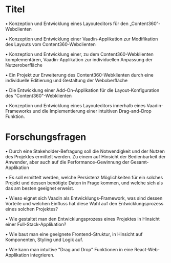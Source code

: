 # Titel

• Konzeption und Entwicklung eines Layouteditors für den „Content360“-Webclienten

• Konzeption und Entwicklung einer Vaadin-Applikation zur Modifikation des Layouts vom Content360-Webclienten

• Konzeption und Entwicklung einer, zu dem Content360-Webklienten komplementären, Vaadin-Applikation zur individuellen Anpassung der Nutzeroberfläche

• Ein Projekt zur Erweiterung des Content360-Webklienten durch eine individuelle Editierung und Gestaltung der Weboberfläche

• Die Entwicklung einer Add-On-Applikation für die Layout-Konfiguration des "Content360"-Webklienten

• Konzeption und Entwicklung eines Layouteditors innerhalb eines Vaadin-Frameworks und die Implementierung einer intuitiven Drag-and-Drop Funktion.

# Forschungsfragen

• Durch eine Stakeholder-Befragung soll die Notwendigkeit und der Nutzen des Projektes ermittelt werden. Zu einem auf Hinsicht der Bedienbarkeit der Anwender, aber auch auf die Performance-Gewinnung der Gesamt-Applikation

• Es soll ermittelt werden, welche Persistenz Möglichkeiten für ein solches Projekt und dessen benötigte Daten in Frage kommen, und welche sich als das am besten geeignet erweist.

• Wieso eignet sich Vaadin als Entwicklungs-Framework, was sind dessen Vorteile und welchen Einfluss hat diese Wahl auf den Entwicklungsprozess eines solchen Projektes?

• Wie gestaltet man den Entwicklungsprozess eines Projektes in Hinsicht einer Full-Stack-Applikation?

• Wie baut man eine geeignete Frontend-Struktur, in Hinsicht auf Komponenten, Styling und Logik auf.

• Wie kann man intuitive "Drag and Drop" Funktionen in eine React-Web-Applikation integrieren.
